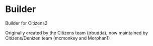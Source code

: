 # Builder

Builder for Citizens2

Originally created by the Citizens team (jrbudda), now maintained by Citizens/Denizen team (mcmonkey and Morphan1)

